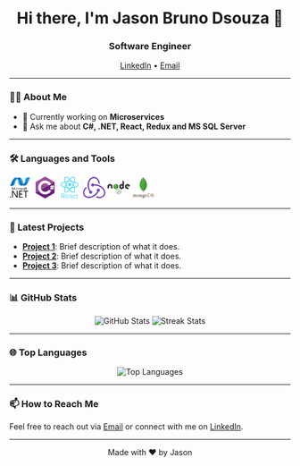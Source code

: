 <h1 align="center">Hi there, I'm Jason Bruno Dsouza 👋</h1>
<h3 align="center">Software Engineer</h3>

<p align="center">
  <a href="https://www.linkedin.com/in/jason-bruno-dsouza/" target="_blank">LinkedIn</a> •
  <a href="mailto:jasondsouza99@gmail.com">Email</a>
</p>

---

### 👨‍💻 About Me
- 🌱 Currently working on **Microservices**
- 💬 Ask me about **C#, .NET, React, Redux and MS SQL Server**

---

### 🛠️ Languages and Tools
<p>
  <a href="https://dotnet.microsoft.com/" target="_blank"><img src="https://raw.githubusercontent.com/devicons/devicon/master/icons/dot-net/dot-net-original-wordmark.svg" alt=".NET" width="40" height="40"/></a>
  <a href="https://www.microsoft.com/net/learn/dotnet/what-is-dotnet" target="_blank"><img src="https://raw.githubusercontent.com/devicons/devicon/master/icons/csharp/csharp-original.svg" alt="C#" width="40" height="40"/></a>
  <a href="https://reactjs.org/" target="_blank"><img src="https://raw.githubusercontent.com/devicons/devicon/master/icons/react/react-original-wordmark.svg" alt="React" width="40" height="40"/></a>
  <a href="https://redux.js.org/" target="_blank"><img src="https://raw.githubusercontent.com/devicons/devicon/master/icons/redux/redux-original.svg" alt="Redux" width="40" height="40"/></a>
  <a href="https://nodejs.org" target="_blank"><img src="https://raw.githubusercontent.com/devicons/devicon/master/icons/nodejs/nodejs-original-wordmark.svg" alt="Node.js" width="40" height="40"/></a>
  <a href="https://www.mongodb.com/" target="_blank"><img src="https://raw.githubusercontent.com/devicons/devicon/master/icons/mongodb/mongodb-original-wordmark.svg" alt="MongoDB" width="40" height="40"/></a>
</p>

---

### 🚀 Latest Projects
- **[Project 1](https://github.com/yourusername/project1)**: Brief description of what it does.
- **[Project 2](https://github.com/yourusername/project2)**: Brief description of what it does.
- **[Project 3](https://github.com/yourusername/project3)**: Brief description of what it does.

---

### 📊 GitHub Stats
<p align="center">
  <img src="https://github-readme-stats.vercel.app/api?username=jsn99&show_icons=true&theme=radical" alt="GitHub Stats" />
  <img src="https://github-readme-streak-stats.herokuapp.com/?user=jsn99&theme=radical" alt="Streak Stats" />
</p>

---

### 🌐 Top Languages
<p align="center">
  <img src="https://github-readme-stats.vercel.app/api/top-langs?username=jsn99&show_icons=true&locale=en&layout=compact&theme=radical" alt="Top Languages" />
</p>

---

### 📫 How to Reach Me
Feel free to reach out via [Email](mailto:jasondsouza99@gmail.com) or connect with me on [LinkedIn](https://www.linkedin.com/in/your-linkedin).

---

<p align="center">Made with ❤️ by Jason</p>
